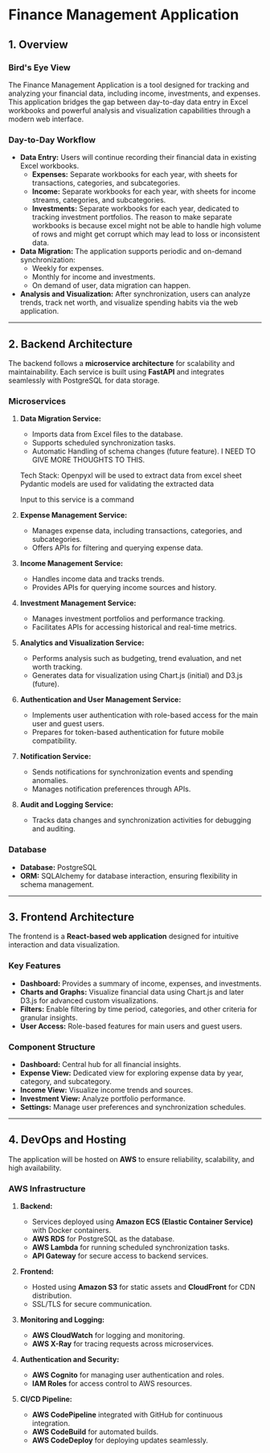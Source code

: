 # Finance Management Application

## 1. Overview

### **Bird's Eye View**
The Finance Management Application is a tool designed for tracking and analyzing your financial data, including income, investments, and expenses. This application bridges the gap between day-to-day data entry in Excel workbooks and powerful analysis and visualization capabilities through a modern web interface.

### **Day-to-Day Workflow**
- **Data Entry:** Users will continue recording their financial data in existing Excel workbooks.
  - **Expenses:** Separate workbooks for each year, with sheets for transactions, categories, and subcategories.
  - **Income:** Separate workbooks for each year, with sheets for income streams, categories, and subcategories. 
  - **Investments:** Separate workbooks for each year, dedicated to tracking investment portfolios.
  The reason to make separate workbooks is because excel might not be able to handle high volume of rows and might get corrupt which may lead to loss or inconsistent data.
- **Data Migration:** The application supports periodic and on-demand synchronization:
  - Weekly for expenses.
  - Monthly for income and investments.
  - On demand of user, data migration can happen.
- **Analysis and Visualization:** After synchronization, users can analyze trends, track net worth, and visualize spending habits via the web application.

---

## 2. Backend Architecture

The backend follows a **microservice architecture** for scalability and maintainability. Each service is built using **FastAPI** and integrates seamlessly with PostgreSQL for data storage.

### **Microservices**
1. **Data Migration Service:**
   - Imports data from Excel files to the database.
   - Supports scheduled synchronization tasks.
   - Automatic Handling of schema changes (future feature). I NEED TO GIVE MORE THOUGHTS TO THIS.

   Tech Stack: 
   Openpyxl will be used to extract data from excel sheet
   Pydantic models are used for validating the extracted data

   Input to this service is a command

2. **Expense Management Service:**
   - Manages expense data, including transactions, categories, and subcategories.
   - Offers APIs for filtering and querying expense data.

3. **Income Management Service:**
   - Handles income data and tracks trends.
   - Provides APIs for querying income sources and history.

4. **Investment Management Service:**
   - Manages investment portfolios and performance tracking.
   - Facilitates APIs for accessing historical and real-time metrics.

5. **Analytics and Visualization Service:**
   - Performs analysis such as budgeting, trend evaluation, and net worth tracking.
   - Generates data for visualization using Chart.js (initial) and D3.js (future).

6. **Authentication and User Management Service:**
   - Implements user authentication with role-based access for the main user and guest users.
   - Prepares for token-based authentication for future mobile compatibility.

7. **Notification Service:**
   - Sends notifications for synchronization events and spending anomalies.
   - Manages notification preferences through APIs.

8. **Audit and Logging Service:**
   - Tracks data changes and synchronization activities for debugging and auditing.

### **Database**
- **Database:** PostgreSQL
- **ORM:** SQLAlchemy for database interaction, ensuring flexibility in schema management.

---

## 3. Frontend Architecture

The frontend is a **React-based web application** designed for intuitive interaction and data visualization.

### **Key Features**
- **Dashboard:** Provides a summary of income, expenses, and investments.
- **Charts and Graphs:** Visualize financial data using Chart.js and later D3.js for advanced custom visualizations.
- **Filters:** Enable filtering by time period, categories, and other criteria for granular insights.
- **User Access:** Role-based features for main users and guest users.

### **Component Structure**
- **Dashboard:** Central hub for all financial insights.
- **Expense View:** Dedicated view for exploring expense data by year, category, and subcategory.
- **Income View:** Visualize income trends and sources.
- **Investment View:** Analyze portfolio performance.
- **Settings:** Manage user preferences and synchronization schedules.

---

## 4. DevOps and Hosting

The application will be hosted on **AWS** to ensure reliability, scalability, and high availability.

### **AWS Infrastructure**
1. **Backend:**
   - Services deployed using **Amazon ECS (Elastic Container Service)** with Docker containers.
   - **AWS RDS** for PostgreSQL as the database.
   - **AWS Lambda** for running scheduled synchronization tasks.
   - **API Gateway** for secure access to backend services.

2. **Frontend:**
   - Hosted using **Amazon S3** for static assets and **CloudFront** for CDN distribution.
   - SSL/TLS for secure communication.

3. **Monitoring and Logging:**
   - **AWS CloudWatch** for logging and monitoring.
   - **AWS X-Ray** for tracing requests across microservices.

4. **Authentication and Security:**
   - **AWS Cognito** for managing user authentication and roles.
   - **IAM Roles** for access control to AWS resources.

5. **CI/CD Pipeline:**
   - **AWS CodePipeline** integrated with GitHub for continuous integration.
   - **AWS CodeBuild** for automated builds.
   - **AWS CodeDeploy** for deploying updates seamlessly.
